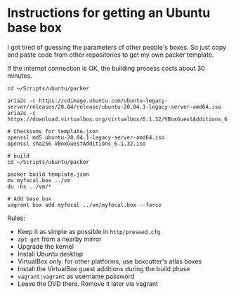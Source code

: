# Instructions for getting an Ubuntu base box

I got tired of guessing the parameters of other people's boxes. So just copy and paste code from
other repositories to get my own packer template.

If the internet connection is OK, the building process costs about 30 minutes.

```shell
cd ~/Scripts/ubuntu/packer

aria2c -c https://cdimage.ubuntu.com/ubuntu-legacy-server/releases/20.04/release/ubuntu-20.04.1-legacy-server-amd64.iso
aria2c -c https://download.virtualbox.org/virtualbox/6.1.32/VBoxGuestAdditions_6.1.32.iso

# Checksums for template.json
openssl md5 ubuntu-20.04.1-legacy-server-amd64.iso
openssl sha256 VBoxGuestAdditions_6.1.32.iso

# build
cd ~/Scripts/ubuntu/packer

packer build template.json
mv myfocal.box ../vm
du -hs ../vm/*

# Add base box
vagrant box add myfocal ../vm/myfocal.box --force

```

Rules:

* Keep it as simple as possible in `http/preseed.cfg`
* `apt-get` from a nearby mirror
* Upgrade the kernel
* Install Ubuntu desktop
* VirtualBox only. for other platforms, use boxcutter's atlas boxes
* Install the VirtualBox guest additions during the build phase
* `vagrant:vagrant` as username:password
* Leave the DVD there. Remove it later via vagrant
